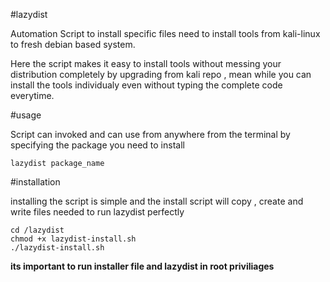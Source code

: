 #lazydist

Automation Script to install specific files need to install tools from kali-linux to fresh debian based system.

Here the script makes it easy to install tools without messing your distribution completely by upgrading from kali repo , mean while you can
install the tools individualy even without typing the complete code everytime.

#usage

Script can invoked and can use from anywhere from the terminal by specifying the package you need to install

```
lazydist package_name
```

#installation

installing the script is simple and the install script will copy , create and write files needed to run lazydist perfectly

```
cd /lazydist
chmod +x lazydist-install.sh
./lazydist-install.sh
```

**its important to run installer file and lazydist in root priviliages**
